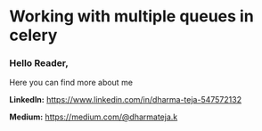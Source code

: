 # Working with multiple queues in celery
### Hello Reader,
Here you can find more about me

**LinkedIn:** https://www.linkedin.com/in/dharma-teja-547572132

**Medium:** https://medium.com/@dharmateja.k